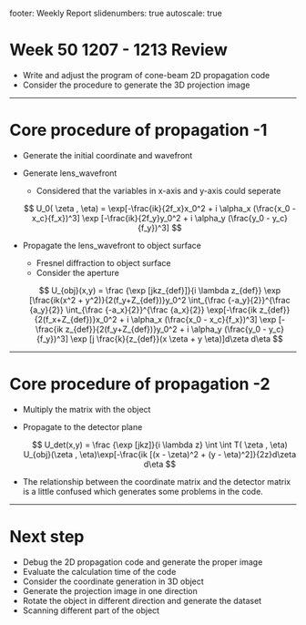 footer: Weekly Report
slidenumbers: true
autoscale: true

# Week 50 1207 - 1213 Review

- Write and adjust the program of cone-beam 2D propagation code
- Consider the procedure to generate the 3D projection image


---

# Core procedure of propagation -1 

- Generate the initial coordinate and wavefront

- Generate lens_wavefront
	- Considered that the variables in x-axis and y-axis could seperate

	$$
	U_0( \zeta , \eta) = \exp[-\frac{ik}{2f_x}x_0^2 + i \alpha_x (\frac{x_0 - x_c}{f_x})^3]  \exp [-\frac{ik}{2f_y}y_0^2 + i \alpha_y (\frac{y_0 - y_c}{f_y})^3]
	$$

- Propagate the lens_wavefront to object surface

	- Fresnel diffraction to object surface 
	- Consider the aperture 

	$$
	U_{obj}(x,y) = \frac {\exp [jkz_{def}]}{i \lambda z_{def}} \exp [\frac{ik(x^2 + y^2)}{2(f_y+Z_{def})}y_0^2 \int_{\frac {-a_y}{2}}^{\frac {a_y}{2}} \int_{\frac {-a_x}{2}}^{\frac {a_x}{2}} \exp[-\frac{ik z_{def}}{2(f_x+Z_{def})}x_0^2 + i \alpha_x (\frac{x_0 - x_c}{f_x})^3]  \exp [-\frac{ik z_{def}}{2(f_y+Z_{def})}y_0^2 + i \alpha_y (\frac{y_0 - y_c}{f_y})^3] \exp [j \frac{k}{z_{def}}(x \zeta + y \eta)]d\zeta d\eta
	$$

---

# Core procedure of propagation -2

- Multiply the matrix with the object 

- Propagate to the detector plane

	$$
	U_det(x,y) = \frac {\exp [jkz]}{i \lambda z} \int \int T( \zeta , \eta) U_{obj}(\zeta , \eta)\exp[-\frac{ik 
[(x - \zeta)^2 + (y - \eta)^2]}{2z}d\zeta d\eta
	$$


- The relationship between the coordinate matrix and the detector matrix is a little confused which generates some problems in the code. 

---
 
# Next step

- Debug the 2D propagation code and generate the proper image
- Evaluate the calculation time of the code
- Consider the coordinate generation in 3D object
- Generate the projection image in one direction
- Rotate the object in different direction and generate the dataset
- Scanning different part of the object

